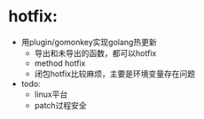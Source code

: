 
# hotfix:
- 用plugin/gomonkey实现golang热更新
  - 导出和未导出的函数，都可以hotfix
  - method hotfix
  - 闭包hotfix比较麻烦，主要是环境变量存在问题
- todo:
  - linux平台
  - patch过程安全